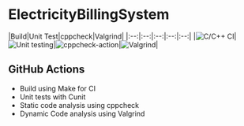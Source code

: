 # ElectricityBillingSystem


|Build|Unit Test|cppcheck|Valgrind|
|:--:|:--:|:--:|:--:|:--:|
|![C/C++ CI](https://github.com/stepin104345/ElectricityBillingSystem/workflows/C/C++%20CI/badge.svg)|![Unit testing](https://github.com/stepin104345/ElectricityBillingSystem/workflows/Unit%20testing/badge.svg)|![cppcheck-action](https://github.com/stepin104345/ElectricityBillingSystem/workflows/cppcheck-action/badge.svg)|![Valgrind](https://github.com/stepin104345/ElectricityBillingSystem/workflows/Valgrind/badge.svg)|

## GitHub Actions
* Build using Make for CI
* Unit tests with Cunit
* Static code analysis using cppcheck
* Dynamic Code analysis using Valgrind
